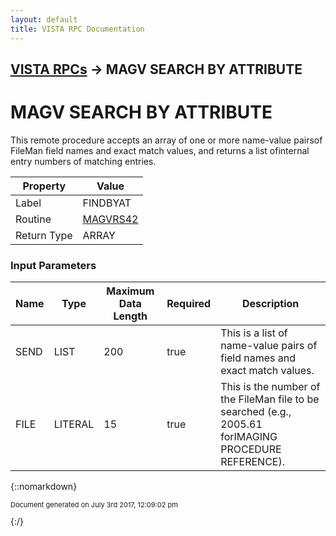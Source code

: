 ```yaml
---
layout: default
title: VISTA RPC Documentation
---
```


## [VISTA RPCs](TableOfContents) &#8594; MAGV SEARCH BY ATTRIBUTE
# MAGV SEARCH BY ATTRIBUTE

This remote procedure accepts an array of one or more name-value pairsof FileMan field names and exact match values, and returns a list ofinternal entry numbers of matching entries.

Property | Value
--- | ---
Label | FINDBYAT
Routine | [MAGVRS42](http://code.osehra.org/dox/Routine_MAGVRS42_source.html)
Return Type | ARRAY


### Input Parameters

Name | Type | Maximum Data Length | Required | Description
--- | --- | --- | --- | ---
SEND | LIST | 200 | true | This is a list of name-value pairs of field names and exact match values.
FILE | LITERAL | 15 | true | This is the number of the FileMan file to be searched (e.g., 2005.61 forIMAGING PROCEDURE REFERENCE).



{::nomarkdown} <br/><p style="font-size: 11px">Document generated on July 3rd 2017, 12:09:02 pm</p>{:/}
